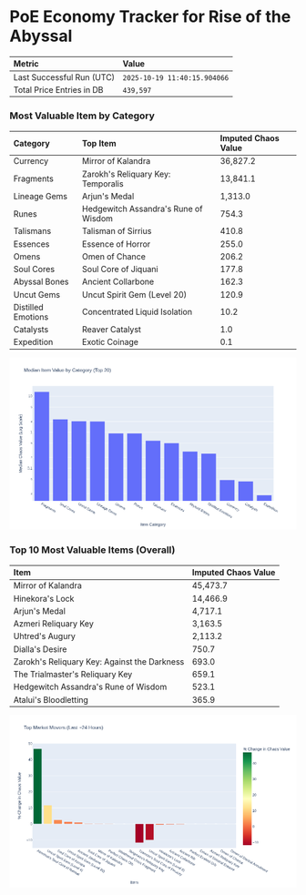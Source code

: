 # PoE Economy Tracker for Rise of the Abyssal

<!-- START_MAINTENANCE -->
| Metric | Value |
|:---|:---|
| Last Successful Run (UTC) | `2025-10-19 11:40:15.904066` |
| Total Price Entries in DB | `439,597` |

<!-- END_MAINTENANCE -->

<!-- START_DATAFRAME_DEBUG -->
<!-- END_DATAFRAME_DEBUG -->

<!-- START_CATEGORY_ANALYSIS -->
### Most Valuable Item by Category
| Category | Top Item | Imputed Chaos Value |
| :--- | :--- | :--- |
| Currency | Mirror of Kalandra | 36,827.2 |
| Fragments | Zarokh's Reliquary Key: Temporalis | 13,841.1 |
| Lineage Gems | Arjun's Medal | 1,313.0 |
| Runes | Hedgewitch Assandra's Rune of Wisdom | 754.3 |
| Talismans | Talisman of Sirrius | 410.8 |
| Essences | Essence of Horror | 255.0 |
| Omens | Omen of Chance | 206.2 |
| Soul Cores | Soul Core of Jiquani | 177.8 |
| Abyssal Bones | Ancient Collarbone | 162.3 |
| Uncut Gems | Uncut Spirit Gem (Level 20) | 120.9 |
| Distilled Emotions | Concentrated Liquid Isolation | 10.2 |
| Catalysts | Reaver Catalyst | 1.0 |
| Expedition | Exotic Coinage | 0.1 |


![Category Analysis Chart](charts/category_analysis.png)
<!-- END_ANALYSIS -->

<!-- START_ANALYSIS -->
### Top 10 Most Valuable Items (Overall)
| Item | Imputed Chaos Value |
| :--- | :--- |
| Mirror of Kalandra | 45,473.7 |
| Hinekora's Lock | 14,466.9 |
| Arjun's Medal | 4,717.1 |
| Azmeri Reliquary Key | 3,163.5 |
| Uhtred's Augury | 2,113.2 |
| Dialla's Desire | 750.7 |
| Zarokh's Reliquary Key: Against the Darkness | 693.0 |
| The Trialmaster's Reliquary Key | 659.1 |
| Hedgewitch Assandra's Rune of Wisdom | 523.1 |
| Atalui's Bloodletting | 365.9 |


![Market Movers Chart](charts/market_movers.png)
<!-- END_ANALYSIS -->
